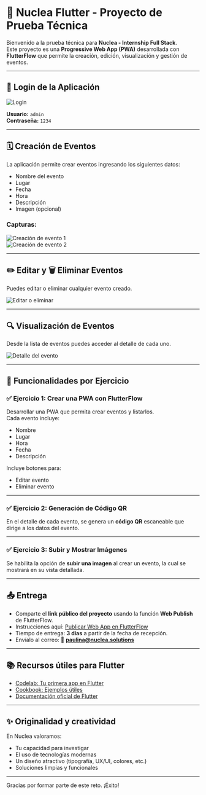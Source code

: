# 🚀 Nuclea Flutter - Proyecto de Prueba Técnica

Bienvenido a la prueba técnica para **Nuclea - Internship Full Stack**.  
Este proyecto es una **Progressive Web App (PWA)** desarrollada con **FlutterFlow** que permite la creación, edición, visualización y gestión de eventos.

---

## 🔐 Login de la Aplicación

![Login](https://github.com/user-attachments/assets/42490187-dbd7-43e9-a450-96f7021ce152)

**Usuario:** `admin`  
**Contraseña:** `1234`

---

## 🗓️ Creación de Eventos

La aplicación permite crear eventos ingresando los siguientes datos:
- Nombre del evento
- Lugar
- Fecha
- Hora
- Descripción
- Imagen (opcional)

### Capturas:

![Creación de evento 1](https://github.com/user-attachments/assets/3520c93d-90c8-4ad1-a903-ddc2eb62ad70)  
![Creación de evento 2](https://github.com/user-attachments/assets/af1d793f-5d48-4eb6-b5f0-841d41675fc6)

---

## ✏️ Editar y 🗑️ Eliminar Eventos

Puedes editar o eliminar cualquier evento creado.

![Editar o eliminar](https://github.com/user-attachments/assets/845af16e-2952-4563-bc4c-608ea31721d8)

---

## 🔍 Visualización de Eventos

Desde la lista de eventos puedes acceder al detalle de cada uno.

![Detalle del evento](https://github.com/user-attachments/assets/f10c2c6f-378d-4f20-8e16-5559b1f17baa)

---

## 📲 Funcionalidades por Ejercicio

### ✅ Ejercicio 1: Crear una PWA con FlutterFlow

Desarrollar una PWA que permita crear eventos y listarlos.  
Cada evento incluye:
- Nombre
- Lugar
- Hora
- Fecha
- Descripción

Incluye botones para:
- Editar evento
- Eliminar evento

---

### ✅ Ejercicio 2: Generación de Código QR

En el detalle de cada evento, se genera un **código QR** escaneable que dirige a los datos del evento.

---

### ✅ Ejercicio 3: Subir y Mostrar Imágenes

Se habilita la opción de **subir una imagen** al crear un evento, la cual se mostrará en su vista detallada.

---

## 📤 Entrega

- Comparte el **link público del proyecto** usando la función **Web Publish** de FlutterFlow.  
- Instrucciones aquí: [Publicar Web App en FlutterFlow](https://docs.flutterflow.io/getting-started/preview-and-deploy/web-deployment)
- Tiempo de entrega: **3 días** a partir de la fecha de recepción.
- Envíalo al correo: 📧 **paulina@nuclea.solutions**

---

## 📚 Recursos útiles para Flutter

- [Codelab: Tu primera app en Flutter](https://docs.flutter.dev/get-started/codelab)
- [Cookbook: Ejemplos útiles](https://docs.flutter.dev/cookbook)
- [Documentación oficial de Flutter](https://docs.flutter.dev/)

---

## ✨ Originalidad y creatividad

En Nuclea valoramos:
- Tu capacidad para investigar
- El uso de tecnologías modernas
- Un diseño atractivo (tipografía, UX/UI, colores, etc.)
- Soluciones limpias y funcionales

---

Gracias por formar parte de este reto. ¡Éxito!
